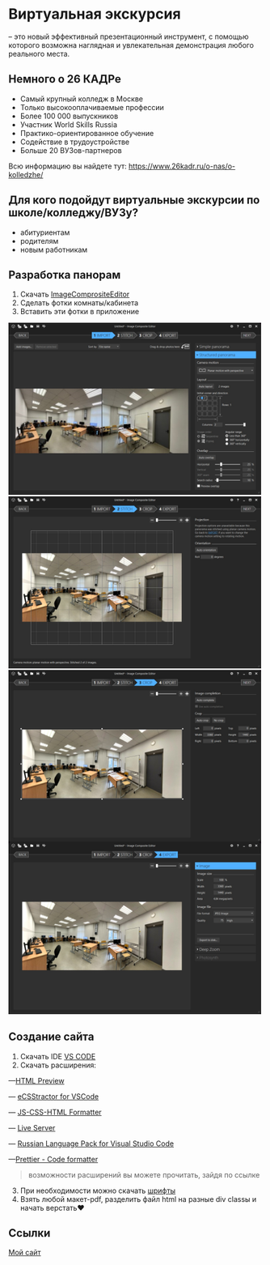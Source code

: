 # Виртуальная экскурсия 
– это новый эффективный презентационный инструмент, с помощью которого возможна наглядная и увлекательная демонстрация любого реального места.
## Немного о 26 КАДРе
- Самый крупный колледж в Москве
- Только высокооплачиваемые профессии
- Более 100 000 выпускников
- Участник World Skills Russia
- Практико-ориентированное обучение
- Содействие в трудоустройстве
- Больше 20 ВУЗов-партнеров


Всю информацию вы найдете тут: https://www.26kadr.ru/o-nas/o-kolledzhe/
## Для кого подойдут виртуальные экскурсии по школе/колледжу/ВУЗу? 
- абитуриентам
- родителям
- новым работникам
## Разработка панорам
1) Скачать [ImageComprositeEditor](https://soft.mydiv.net/win/download-Microsoft-Image-Composite-Editor.html)
2) Сделать фотки комнаты/кабинета
3) Вставить эти фотки в приложение 

<img width="500px" src="./virtual exskursia — копия без видео/img/1.jpg">

<img width="500px" src="./virtual exskursia — копия без видео/img/2.jpg">

<img align="center" width="500px" src="./virtual exskursia — копия без видео/img/3.jpg">

<img width="500px" src="./virtual exskursia — копия без видео/img/4.jpg">


## Создание сайта
1) Скачать IDE [VS CODE](https://code.visualstudio.com)
2) Скачать расширения: 

  —[HTML Preview](https://marketplace.visualstudio.com/items?itemName=tht13.html-preview-vscode)

  — [eCSStractor for VSCode](https://marketplace.visualstudio.com/items?itemName=diz.ecsstractor-port)

  — [JS-CSS-HTML Formatter](https://marketplace.visualstudio.com/items?itemName=lonefy.vscode-JS-CSS-HTML-formatter)

  — [Live Server](https://marketplace.visualstudio.com/items?itemName=ritwickdey.LiveServer)

  — [Russian Language Pack for Visual Studio Code](https://marketplace.visualstudio.com/items?itemName=MS-CEINTL.vscode-language-pack-ru)

  —[Prettier - Code formatter](https://marketplace.visualstudio.com/items?itemName=esbenp.prettier-vscode)
  
  > возможности расширений вы можете прочитать, зайдя по ссылке 

3) При необходимости можно скачать [шрифты](https://fonts.google.com)
4) Взять любой макет-pdf, разделить файл html на разные div classы и начать верстать❤
## Ссылки

[Мой сайт](https://clever-praline-a881b9.netlify.app)

